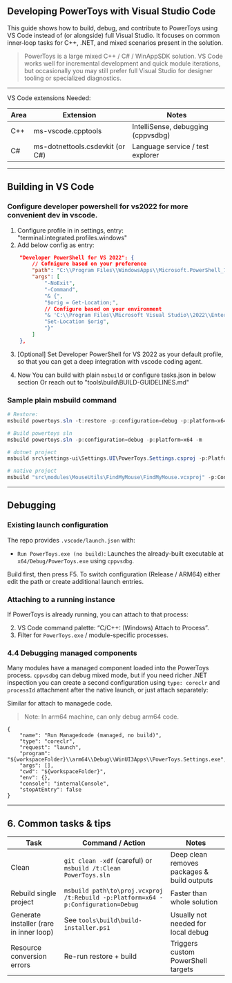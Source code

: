 ## Developing PowerToys with Visual Studio Code

This guide shows how to build, debug, and contribute to PowerToys using VS Code instead of (or alongside) full Visual Studio. It focuses on common inner‑loop tasks for C++, .NET, and mixed scenarios present in the solution.

> PowerToys is a large mixed C++ / C# / WinAppSDK solution. VS Code works well for incremental development and quick module iterations, but occasionally you may still prefer full Visual Studio for designer tooling or specialized diagnostics.

---
VS Code extensions Needed:

| Area | Extension | Notes |
|------|-----------|-------|
| C++ | ms-vscode.cpptools | IntelliSense, debugging (cppvsdbg) |
| C# | ms-dotnettools.csdevkit (or C#) | Language service / test explorer |

---

## Building in VS Code
### Configure developer powershell for vs2022 for more convenient dev in vscode.
1. Configure profile in in settings, entry:  "terminal.integrated.profiles.windows"
2. Add below config as entry:
```json
    "Developer PowerShell for VS 2022": {
		// Cofnigure based on your preference
        "path": "C:\\Program Files\\WindowsApps\\Microsoft.PowerShell_7.5.2.0_arm64__8wekyb3d8bbwe\\pwsh.exe",
        "args": [
            "-NoExit",
            "-Command",
            "& {",
            "$orig = Get-Location;",
			// Configure based on your environment
            "& 'C:\\Program Files\\Microsoft Visual Studio\\2022\\Enterprise\\Common7\\Tools\\Launch-VsDevShell.ps1';",
            "Set-Location $orig",
            "}"
        ]
    },
```
3. [Optional] Set Developer PowerShell for VS 2022 as your default profile, so that you can get a deep integration with vscode coding agent. 

4. Now You can build with plain `msbuild` or configure tasks.json in below section
Or reach out to "tools\build\BUILD-GUIDELINES.md"

### Sample plain msbuild command
```powershell
# Restore:
msbuild powertoys.sln -t:restore -p:configuration=debug -p:platform=x64 -m

# Build powertoys sln
msbuild powertoys.sln -p:configuration=debug -p:platform=x64 -m

# dotnet project
msbuild src\settings-ui\Settings.UI\PowerToys.Settings.csproj -p:Platform=x64 -p:Configuration=Debug -m

# native project
msbuild "src\modules\MouseUtils\FindMyMouse\FindMyMouse.vcxproj" -p:Configuration=Debug -p:Platform=x64 -m
```

---

## Debugging

### Existing launch configuration

The repo provides `.vscode/launch.json` with:

- `Run PowerToys.exe (no build)`: Launches the already-built executable at `x64/Debug/PowerToys.exe` using `cppvsdbg`.

Build first, then press F5. To switch configuration (Release / ARM64) either edit the path or create additional launch entries.

### Attaching to a running instance

If PowerToys is already running, you can attach to that process:

2. VS Code command palette: “C/C++: (Windows) Attach to Process”.
3. Filter for `PowerToys.exe` / module-specific processes.

### 4.4 Debugging managed components

Many modules have a managed component loaded into the PowerToys process. `cppvsdbg` can debug mixed mode, but if you need richer .NET inspection you can create a second configuration using `type: coreclr` and `processId` attachment after the native launch, or just attach separately:

Similar for attach to managede  code.
> Note: In arm64 machine, can only debug arm64 code.

```jsonc
{
    "name": "Run Managedcode (managed, no build)",
    "type": "coreclr",
    "request": "launch",
    "program": "${workspaceFolder}\\arm64\\Debug\\WinUI3Apps\\PowerToys.Settings.exe",
    "args": [],
    "cwd": "${workspaceFolder}",
    "env": {},
    "console": "internalConsole",
    "stopAtEntry": false
}
```
---

## 6. Common tasks & tips

| Task | Command / Action | Notes |
|------|------------------|-------|
| Clean | `git clean -xdf` (careful) or `msbuild /t:Clean PowerToys.sln` | Deep clean removes packages & build outputs |
| Rebuild single project | `msbuild path\to\proj.vcxproj /t:Rebuild -p:Platform=x64 -p:Configuration=Debug` | Faster than whole solution |
| Generate installer (rare in inner loop) | See `tools\build\build-installer.ps1` | Usually not needed for local debug |
| Resource conversion errors | Re-run restore + build | Triggers custom PowerShell targets |